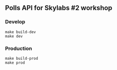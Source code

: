 ## Polls API for Skylabs #2 workshop

### Develop

```
make build-dev
make dev
```

### Production

```
make build-prod
make prod
```
